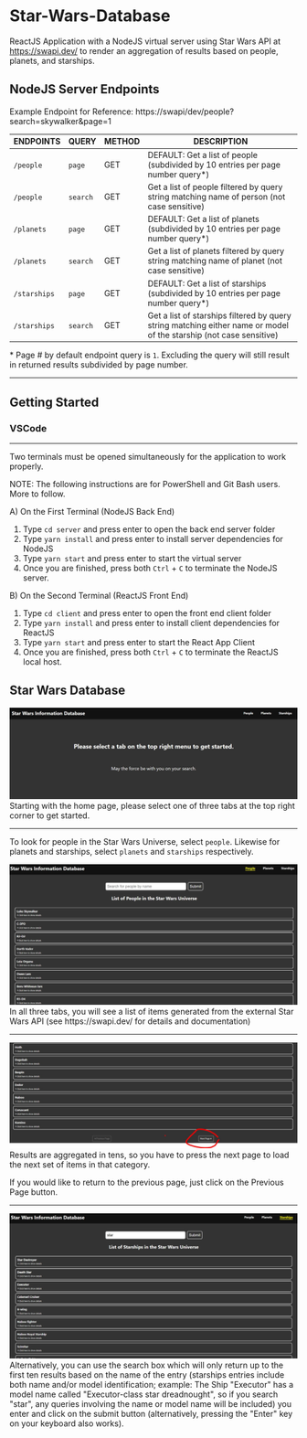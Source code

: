 # Star-Wars-Database
ReactJS Application with a NodeJS virtual server using Star Wars API at https://swapi.dev/ to render an aggregation of results based on people, planets, and starships.

## NodeJS Server Endpoints

Example Endpoint for Reference: https://swapi/dev/people?search=skywalker&page=1

|ENDPOINTS|QUERY|METHOD|DESCRIPTION|
|---------|------|----|-----------|
|`/people`|`page`|GET|DEFAULT: Get a list of people (subdivided by 10 entries per page number query*)|
|`/people`|`search`|GET|Get a list of people filtered by query string matching name of person (not case sensitive)|
|`/planets`|`page`|GET|DEFAULT: Get a list of planets (subdivided by 10 entries per page number query*)|
|`/planets`|`search`|GET|Get a list of planets filtered by query string matching name of planet (not case sensitive)|
|`/starships`|`page`|GET|DEFAULT: Get a list of starships (subdivided by 10 entries per page number query*)|
|`/starships`|`search`|GET|Get a list of starships filtered by query string matching either name or model of the starship (not case sensitive)|

\* Page # by default endpoint query is `1`. Excluding the query will still result in returned results subdivided by page number.

---
## Getting Started
### VSCode
---
Two terminals must be opened simultaneously for the application to work properly.

NOTE: The following instructions are for PowerShell and Git Bash users. More to follow.

A) On the First Terminal (NodeJS Back End)
1) Type `cd server` and press enter to open the back end server folder
2) Type `yarn install` and press enter to install server dependencies for NodeJS
3) Type `yarn start` and press enter to start the virtual server
4) Once you are finished, press both `Ctrl` + `C` to terminate the NodeJS server.

B) On the Second Terminal (ReactJS Front End)
1) Type `cd client` and press enter to open the front end client folder
2) Type `yarn install` and press enter to install client dependencies for ReactJS
3) Type `yarn start` and press enter to start the React App Client
4) Once you are finished, press both `Ctrl` + `C` to terminate the ReactJS local host.

## Star Wars Database
<img src="screenshots/home.JPG" alt="home" />
Starting with the home page, please select one of three tabs at the top right corner to get started.

---

To look for people in the Star Wars Universe, select `people`. Likewise for planets and starships, select `planets` and `starships` respectively.

<img src="screenshots/people1.JPG" alt="people" />
In all three tabs, you will see a list of items generated from the external Star Wars API (see https://swapi.dev/ for details and documentation)

---

<img src="screenshots/planets1.JPG" alt="planets" />
Results are aggregated in tens, so you have to press the next page to load the next set of items in that category.

If you would like to return to the previous page, just click on the Previous Page button.

---

<img src="screenshots/star.JPG" alt="starships" />
Alternatively, you can use the search box which will only return up to the first ten results based on the name of the entry (starships entries include both name and/or model identification; example: The Ship "Executor" has a model name called "Executor-class star dreadnought", so if you search "star", any queries involving the name or model name will be included) you enter and click on the submit button (alternatively, pressing the "Enter" key on your keyboard also works).
